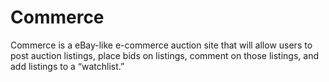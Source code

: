 # Commerce
Commerce is a eBay-like e-commerce auction site that will allow users to post auction listings, place bids on listings, comment on those listings, and add listings to a “watchlist.”
